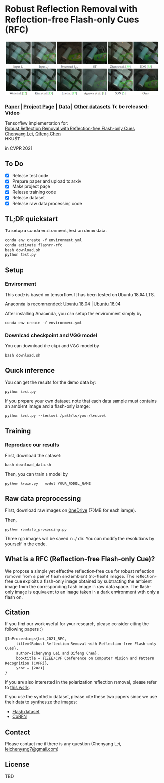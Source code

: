 # Robust Reflection Removal with Reflection-free Flash-only Cues (RFC)
<img src='example.jpg'/>

### [Paper](https://arxiv.org/pdf/2103.04273.pdf) | [Project Page](https://chenyanglei.github.io/flashrr_rfc/index.html) | [Data](https://hkustconnect-my.sharepoint.com/:u:/g/personal/cleiaa_connect_ust_hk/EWv1afaxrhFKlbT7iX0b8FMB8R1ZeNyUWRQM__A_SPkVGQ?e=8IbhE6) | [Other datasets](https://alexzhao-hugga.github.io/Real-World-Reflection-Removal/) To be released: [Video]()


Tensorflow implementation for: <br>
[Robust Reflection Removal with Reflection-free Flash-only Cues]()  
 [Chenyang Lei](https://chenyanglei.github.io/),
 [Qifeng Chen](https://cqf.io/) <br>
 HKUST
  
in CVPR 2021 

## To Do
- [x] Release test code
- [x] Prepare paper and upload to arxiv
- [x] Make project page
- [x] Release training code
- [x] Release dataset
- [x] Release raw data processing code

## TL;DR quickstart

To setup a conda environment, test on demo data:
```
conda env create -f environment.yml
conda activate flashrr-rfc
bash download.sh
python test.py
```

## Setup

### Environment
This code is based on tensorflow. It has been tested on Ubuntu 18.04 LTS.

Anaconda is recommended: [Ubuntu 18.04](https://www.digitalocean.com/community/tutorials/how-to-install-the-anaconda-python-distribution-on-ubuntu-18-04)
| [Ubuntu 16.04](https://www.digitalocean.com/community/tutorials/how-to-install-the-anaconda-python-distribution-on-ubuntu-16-04)

After installing Anaconda, you can setup the environment simply by

```
conda env create -f environment.yml
```

### Download checkpoint and VGG model

You can download the ckpt and VGG model by
```
bash download.sh
```

## Quick inference 
You can get the results for the demo data by:
```
python test.py
```

If you prepare your own dataset, note that each data sample must contains an ambient image and a flash-only iamge:
```
python test.py --testset /path/to/your/testset
```

## Training 
### Reproduce our results
First, download the dataset:
```
bash download_data.sh
```

Then, you can train a model by
```
python train.py --model YOUR_MODEL_NAME
```

## Raw data preprocessing
First, download raw images on [OneDrive](https://hkustconnect-my.sharepoint.com/:f:/g/personal/cleiaa_connect_ust_hk/EsIM67tInLtAoiWrVCQT1scBar8LO4BwfXJrZr5h0y4mDQ?e=NfDmdy) (70MB for each iamge).

Then, 
```
python rawdata_processing.py
```

Three rgb images will be saved in ./ dir. You can modify the resolutions by yourself in the code.

## What is a RFC (Reflection-free Flash-only Cue)?

We propose a simple yet effective reflection-free cue for robust reflection removal from a pair of flash and ambient (no-flash) images. The reflection-free cue exploits a flash-only image obtained by subtracting the ambient image from the corresponding flash image in raw data space. The flash-only image is equivalent to an image taken in a dark environment with only a flash on.



## Citation

If you find our work useful for your research, please consider citing the following papers :)

```
@InProceedings{Lei_2021_RFC,
     title={Robust Reflection Removal with Reflection-free Flash-only Cues}, 
     author={Chenyang Lei and Qifeng Chen},
     booktitle = {IEEE/CVF Conference on Computer Vision and Pattern Recognition (CVPR)},
     year = {2021}
}
```
If you are also interested in the polarization reflection removal, please refer to [this work](https://github.com/ChenyangLEI/polarization-reflection-removal).

If you use the synthetic dataset, please cite these two papers since we use their data to synthesize the images:
- [Flash dataset](http://yaksoy.github.io/flashambient/)
- [CoRRN](https://github.com/wanrenjie/CoRRN)

## Contact

Please contact me if there is any question (Chenyang Lei, leichenyang7@gmail.com)


## License

TBD
